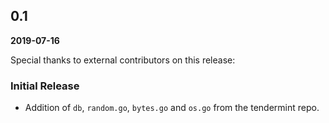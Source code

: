 ## 0.1

**2019-07-16**

Special thanks to external contributors on this release:

### Initial Release

- Addition of `db`, `random.go`, `bytes.go` and `os.go` from the tendermint repo.
